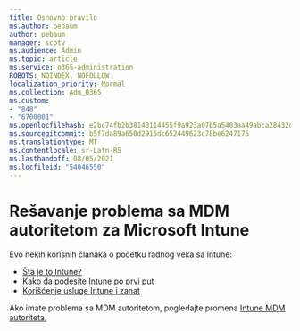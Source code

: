 ```yaml
---
title: Osnovno pravilo
ms.author: pebaum
author: pebaum
manager: scotv
ms.audience: Admin
ms.topic: article
ms.service: o365-administration
ROBOTS: NOINDEX, NOFOLLOW
localization_priority: Normal
ms.collection: Adm_O365
ms.custom:
- "848"
- "6700001"
ms.openlocfilehash: e2bc74fb2b38140114455f9a923a07b5a5403aa49abca28432dd617db965b294
ms.sourcegitcommit: b5f7da89a650d2915dc652449623c78be6247175
ms.translationtype: MT
ms.contentlocale: sr-Latn-RS
ms.lasthandoff: 08/05/2021
ms.locfileid: "54046550"
---
```

# <a name="troubleshoot-issues-with-mdm-authority-in-microsoft-intune"></a>Rešavanje problema sa MDM autoritetom za Microsoft Intune

Evo nekih korisnih članaka o početku radnog veka sa intune:

- [Šta je to Intune?](https://docs.microsoft.com/intune/what-is-intune)
- [Kako da podesite Intune po prvi put](https://docs.microsoft.com/intune/setup-steps)
- [Korišćenje usluge Intune i zanat](https://docs.microsoft.com/intune/tutorial-walkthrough-intune-portal)

Ako imate problema sa MDM autoritetom, pogledajte promena [Intune MDM autoriteta.](https://docs.microsoft.com/alchemyinsights/change-mdm-authority)